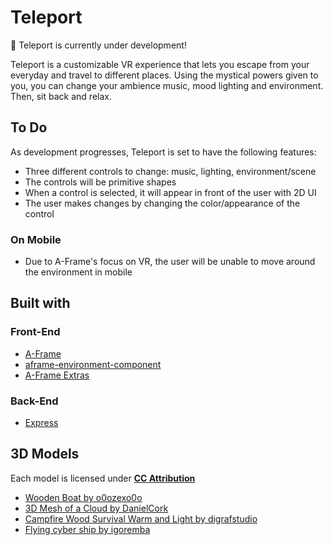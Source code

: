 # Teleport

:pushpin: Teleport is currently under development!

Teleport is a customizable VR experience that lets you escape from your everyday and travel to different places. Using the mystical powers given to you, you can change your ambience music, mood lighting and environment. Then, sit back and relax.

## To Do

As development progresses, Teleport is set to have the following features:

- Three different controls to change: music, lighting, environment/scene
- The controls will be primitive shapes
- When a control is selected, it will appear in front of the user with 2D UI
- The user makes changes by changing the color/appearance of the control

### On Mobile

- Due to A-Frame's focus on VR, the user will be unable to move around the environment in mobile

## Built with

### Front-End

- [A-Frame](https://aframe.io/)
- [aframe-environment-component](https://github.com/supermedium/aframe-environment-component)
- [A-Frame Extras](https://github.com/n5ro/aframe-extras)

### Back-End

- [Express](https://expressjs.com/)

## 3D Models

Each model is licensed under [**CC Attribution**](https://creativecommons.org/licenses/by/4.0/)

- [Wooden Boat by o0ozexo0o](https://sketchfab.com/3d-models/wooden-boat-55118b23a5494e4b81eed831b9f8c871)
- [3D Mesh of a Cloud by DanielCork](https://sketchfab.com/3d-models/3d-mesh-of-a-cloud-707f6e225ea74776b5c1f298160b27ea)
- [Campfire Wood Survival Warm and Light by digrafstudio](https://sketchfab.com/3d-models/campfire-wood-survival-warm-and-light-efd0ac8c5cca46bfaae91b3851b9c75f)
- [Flying cyber ship by igoremba](https://sketchfab.com/3d-models/flying-cyber-ship-6cc34c7faa0646efb7dcf87747418f9e)
